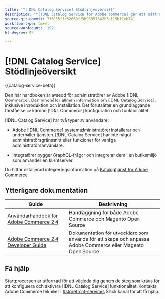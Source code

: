 ```yaml
---
title: '"[!DNL Catalog Service] Stödlinjeöversikt"'
description: '"[!DNL Catalog Service for Adobe Commerce] ger ett sätt att hämta innehållet på produktvisningssidor och produktlistsidor snabbare än de inbyggda Adobe Commerce GraphQL-frågorna."'
source-git-commit: 7f6955ffc52669ff3b95957642b3a115bf1eb741
workflow-type: tm+mt
source-wordcount: '192'
ht-degree: 0%

---
```



# [!DNL Catalog Service] Stödlinjeöversikt

{{catalog-service-beta}}

Den här handboken är avsedd för administratörer av Adobe [!DNL Commerce]. Den innehåller allmän information om [!DNL Catalog Service], inklusive introduktion och installation. Det förutsätter en grundläggande förståelse av kärnan [!DNL Commerce] konfiguration och funktionalitet.

[!DNL Catalog Service] har två typer av användare:

* Adobe [!DNL Commerce] systemadministratörer installerar och underhåller tjänsten. [!DNL Catalog Service] har inte något administratörsgränssnitt eller funktioner för vanliga administratörsanvändare.

* Integratörer bygger GraphQL-frågor och integrerar dem i en butiksmiljö som använder en klientserver.

Du hittar detaljerad integreringsinformation på [Katalogtjänst för Adobe Commerce](https://devdocs.magento.com/catalog-service/index.html).

## Ytterligare dokumentation

| Guide | Beskrivning |
|------ | ----------- |
| [Användarhandbok för Adobe Commerce 2.4](https://docs.magento.com/user-guide/) | Handläggning för både Adobe Commerce och Magento Open Source |
| [Adobe Commerce 2.4 Developer Guide](https://devdocs.magento.com/) | Dokumentation för utvecklare som används för att skapa och anpassa Adobe Commerce eller Magento Open Source |

## Få hjälp

Startprocessen är utformad för att vägleda dig genom de steg som krävs för att konfigurera och aktivera [!DNL Catalog Service] funktionalitet. Kontakta Adobe Commerce tekniker i [#storefront-services](https://magentocommeng.slack.com/archives/C03HVPG8RS4) Slack kanal för att få hjälp.
